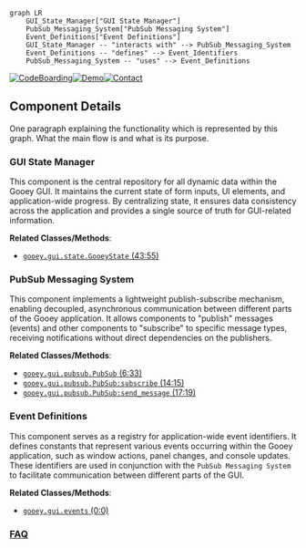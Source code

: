 ```mermaid
graph LR
    GUI_State_Manager["GUI State Manager"]
    PubSub_Messaging_System["PubSub Messaging System"]
    Event_Definitions["Event Definitions"]
    GUI_State_Manager -- "interacts with" --> PubSub_Messaging_System
    Event_Definitions -- "defines" --> Event_Identifiers
    PubSub_Messaging_System -- "uses" --> Event_Definitions
```
[![CodeBoarding](https://img.shields.io/badge/Generated%20by-CodeBoarding-9cf?style=flat-square)](https://github.com/CodeBoarding/CodeBoarding)[![Demo](https://img.shields.io/badge/Try%20our-Demo-blue?style=flat-square)](https://www.codeboarding.org/demo)[![Contact](https://img.shields.io/badge/Contact%20us%20-%20contact@codeboarding.org-lightgrey?style=flat-square)](mailto:contact@codeboarding.org)

## Component Details

One paragraph explaining the functionality which is represented by this graph. What the main flow is and what is its purpose.

### GUI State Manager
This component is the central repository for all dynamic data within the Gooey GUI. It maintains the current state of form inputs, UI elements, and application-wide progress. By centralizing state, it ensures data consistency across the application and provides a single source of truth for GUI-related information.


**Related Classes/Methods**:

- <a href="https://github.com/chriskiehl/Gooey/blob/master/gooey/gui/state.py#L43-L55" target="_blank" rel="noopener noreferrer">`gooey.gui.state.GooeyState` (43:55)</a>


### PubSub Messaging System
This component implements a lightweight publish-subscribe mechanism, enabling decoupled, asynchronous communication between different parts of the Gooey application. It allows components to "publish" messages (events) and other components to "subscribe" to specific message types, receiving notifications without direct dependencies on the publishers.


**Related Classes/Methods**:

- <a href="https://github.com/chriskiehl/Gooey/blob/master/gooey/gui/pubsub.py#L6-L33" target="_blank" rel="noopener noreferrer">`gooey.gui.pubsub.PubSub` (6:33)</a>
- <a href="https://github.com/chriskiehl/Gooey/blob/master/gooey/gui/pubsub.py#L14-L15" target="_blank" rel="noopener noreferrer">`gooey.gui.pubsub.PubSub:subscribe` (14:15)</a>
- <a href="https://github.com/chriskiehl/Gooey/blob/master/gooey/gui/pubsub.py#L17-L19" target="_blank" rel="noopener noreferrer">`gooey.gui.pubsub.PubSub:send_message` (17:19)</a>


### Event Definitions
This component serves as a registry for application-wide event identifiers. It defines constants that represent various events occurring within the Gooey application, such as window actions, panel changes, and console updates. These identifiers are used in conjunction with the `PubSub Messaging System` to facilitate communication between different parts of the GUI.


**Related Classes/Methods**:

- <a href="https://github.com/chriskiehl/Gooey/blob/master/gooey/gui/events.py#L0-L0" target="_blank" rel="noopener noreferrer">`gooey.gui.events` (0:0)</a>




### [FAQ](https://github.com/CodeBoarding/GeneratedOnBoardings/tree/main?tab=readme-ov-file#faq)
